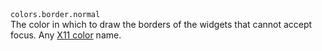 <tr>
    <td>
        <code>colors.border.normal</code>
        <br />
        The color in which to draw the borders of the widgets that cannot accept focus.
    </td>
    <td>Any <a href="https://en.wikipedia.org/wiki/X11_color_names">X11 color</a> name.</td>
</tr>